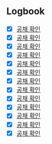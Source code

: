 

## Logbook
- [x] [공채 확인](things:///show?id=QQGvmvSjSaY9NvdEgExkJY)
- [x] [공채 확인](things:///show?id=4iJqCFADSHe1brVk46cJ2z)
- [x] [공채 확인](things:///show?id=PJrsVdJdZrgzpDvwGVJZtF)
- [x] [공채 확인](things:///show?id=HNYQNZCCBxqp8SA6VVFbrw)
- [x] [공채 확인](things:///show?id=RwnkK8B1MNYenLyk4AgQ7Z)
- [x] [공채 확인](things:///show?id=JhopBjMVKJtGsSdfZMYPff)
- [x] [공채 확인](things:///show?id=6s7pTsxQnnpY9A4BSsETad)
- [x] [공채 확인](things:///show?id=3QLgRWNmmNJAkxBVnWcNBu)
- [x] [공채 확인](things:///show?id=WW8UwBLAjugiLawt8kDfBd)
- [x] [공채 확인](things:///show?id=yYYkq3L2U653ukLmDgfn4)
- [x] [공채 확인](things:///show?id=4w55yUcFih4rHvCrJ4NwYE)
- [x] [공채 확인](things:///show?id=SMuPT4ShKGLQzLBoaBHUnH)
- [x] [공채 확인](things:///show?id=MvGvZSJ7zu9rqp1Lcd55p9)